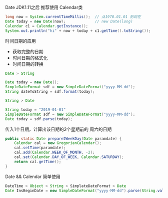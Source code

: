 Date JDK1.11之后 推荐使用 Calendar类

```java
long now = System.currentTimeMillis();  // 从1970.01.01 到现在
Date today = new Date(now);             // new Date(long)
Calendar c1 = Calendar.getInstance();   
System.out.println("hi" + now + today + c1.getTime().toString());
```

时间日期的应用
- 获取完整的日期
- 时间日期的格式化
- 时间日期的转换

```java
Date > String

Date today = new Date();
SimpleDateFormat sdf = new SimpleDateFormat("yyyy-MM-dd");
String dateToString = sdf.format(today);

String > Date

String today = "2019-01-01"
SimpleDateFormat sdf = new SimpleDateFormat("yyyy-MM-dd");
Date today = sdf.parse(today);
```

传入1个日期，计算出该日期的2个星期前的 周六的日期

```java
public static Date prepare2WeekDay(Date paramdate) {
    Calendar cal = new GregorianCalendar();
    cal.setTime(paramdate);
    cal.add(Calendar.WEEK_OF_MONTH, -2);
    cal.set(Calendar.DAY_OF_WEEK, Calendar.SATURDAY);
    return cal.getTime();
}
```

Date && Calendar 简单使用

```java
DateTime > Object > String > SimplateDateFormat > Date
Date InsBeginDate = new SimpleDateFormat("yyyy-MM-dd").parse(String.valueOf(insuranceModel.get("insurance_begin_date")));
```